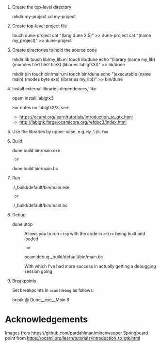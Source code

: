 1) Create the top-level directory

    mkdir my-project
    cd my-project

2) Create top-level project file

    touch dune-project
    cat "(lang dune 2.5)" >> dune-project
    cat "(name my_project)" >> dune-project

3) Create directories to hold the source code

    mkdir lib
    touch lib/my_lib.ml
    touch lib/dune
    echo "(library (name my_lib) (modules file1 file2 file3) (libaries lablgtk3))" >> lib/dune

    mkdir bin
    touch bin/main.ml
    touch bin/dune
    echo "(executable (name main) (modes byte exe) (libraries my_lib))" >> bin/dune

4) Install external libraries dependences, like

    opam install lablgtk3

   For notes on lablgtk2/3, see:
     * https://ocaml.org/learn/tutorials/introduction_to_gtk.html
     * http://lablgtk.forge.ocamlcore.org/refdoc3/index.html

5) Use the libraries by upper-case, e.g. `My_lib.foo`

6) Build

    dune build bin/main.exe

        or

    dune build bin/main.bc

7) Run

    ./_build/default/bin/main.exe

        or

    ./_build/default/bin/main.bc

8) Debug

    dune utop <dir>

   Allows you to run `utop` with the code in `<dir>` being built and loaded

        or

    ocamldebug _build/default/bin/main.bc

   With which I've had more success in actually getting a debugging session going

9) Breakpoints

   Set breakpoints in `ocamldebug` as follows:

     break @ Dune__exe__Main 8

# Acknowledgements
Images from https://github.com/pardahlman/minesweeper
Springboard point from https://ocaml.org/learn/tutorials/introduction_to_gtk.html